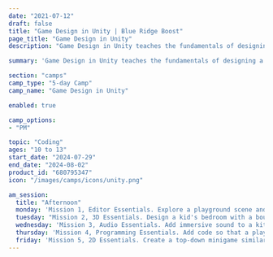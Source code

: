 ```yaml
---
date: "2021-07-12"
draft: false
title: "Game Design in Unity | Blue Ridge Boost"
page_title: "Game Design in Unity"
description: "Game Design in Unity teaches the fundamentals of designing a game using the most widely accessed and preferred editing engine in the world." 

summary: 'Game Design in Unity teaches the fundamentals of designing a game using the most widely accessed and preferred editing engine in the world. By the end of this course, campers will understand the design planning process, be able to navigate the Unity environment in order to create 3D games, and create their own game as a course project. The course follows the <a href="https://learn.unity.com/pathway/unity-essentials">Unity Essential Pathway</a> curriculum.'

section: "camps"
camp_type: "5-day Camp"
camp_name: "Game Design in Unity"

enabled: true

camp_options: 
- "PM"

topic: "Coding"
ages: "10 to 13"
start_date: "2024-07-29"
end_date: "2024-08-02"
product_id: "680795347"
icon: "/images/camps/icons/unity.png"

am_session:
  title: "Afternoon"
  monday: 'Mission 1, Editor Essentials. Explore a playground scene and design a mural to get comfortable with the Unity interface.'
  tuesday: "Mission 2, 3D Essentials. Design a kid's bedroom with a bouncing ball and a tower of collapsing building blocks."
  wednesday: 'Mission 3, Audio Essentials. Add immersive sound to a kitchen scene with a variety of different types of audio.'
  thursday: 'Mission 4, Programming Essentials. Add code so that a player character can explore a living room and gather collectibles.'
  friday: 'Mission 5, 2D Essentials. Create a top-down minigame similar to the 3D living room experience, but in 2D.'
---
```


